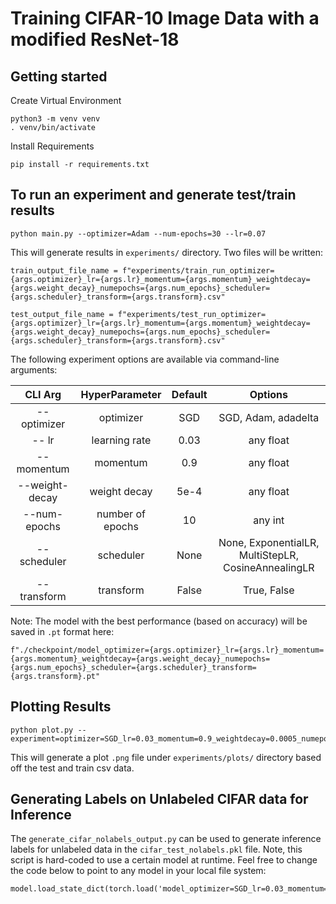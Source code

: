 # Training CIFAR-10 Image Data with a modified ResNet-18

## Getting started
Create Virtual Environment

    python3 -m venv venv
    . venv/bin/activate

Install Requirements

    pip install -r requirements.txt

## To run an experiment and generate test/train results
    python main.py --optimizer=Adam --num-epochs=30 --lr=0.07

This will generate results in `experiments/` directory. 
Two files will be written:
    
    train_output_file_name = f"experiments/train_run_optimizer={args.optimizer}_lr={args.lr}_momentum={args.momentum}_weightdecay={args.weight_decay}_numepochs={args.num_epochs}_scheduler={args.scheduler}_transform={args.transform}.csv"

    test_output_file_name = f"experiments/test_run_optimizer={args.optimizer}_lr={args.lr}_momentum={args.momentum}_weightdecay={args.weight_decay}_numepochs={args.num_epochs}_scheduler={args.scheduler}_transform={args.transform}.csv"
  


The following experiment options are available via command-line arguments:


| CLI Arg | HyperParameter | Default | Options |
| :-----: | :------------: | :-----: | :-----: |
| --optimizer | optimizer  | SGD     | SGD, Adam, adadelta |
| -- lr | learning rate | 0.03 | any float |
| --momentum | momentum | 0.9 | any float |
| --weight-decay | weight decay | 5e-4 | any float |
| --num-epochs | number of epochs | 10 | any int |
| --scheduler | scheduler | None | None, ExponentialLR, MultiStepLR, CosineAnnealingLR |
| --transform | transform | False | True, False |

Note: The model with the best performance (based on accuracy) will be saved in `.pt` format here: 

    f"./checkpoint/model_optimizer={args.optimizer}_lr={args.lr}_momentum={args.momentum}_weightdecay={args.weight_decay}_numepochs={args.num_epochs}_scheduler={args.scheduler}_transform={args.transform}.pt"


## Plotting Results
    python plot.py --experiment=optimizer=SGD_lr=0.03_momentum=0.9_weightdecay=0.0005_numepochs=30_scheduler=None

This will generate a plot `.png` file under `experiments/plots/` directory based off the
test and train csv data.

## Generating Labels on Unlabeled CIFAR data for Inference
The `generate_cifar_nolabels_output.py` can be used to generate inference labels for unlabeled data in the `cifar_test_nolabels.pkl` file.  Note, this script is hard-coded to use 
a certain model at runtime. Feel free to change the code below to point to any model in your local file system:

    model.load_state_dict(torch.load('model_optimizer=SGD_lr=0.03_momentum=0.9_weightdecay=0.0005_numepochs=22_scheduler=ExpontentialLR_transform=True.pt'))
